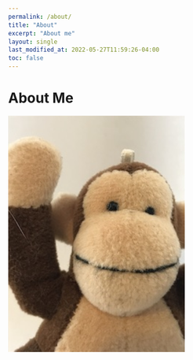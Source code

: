 ```yaml
---
permalink: /about/
title: "About"
excerpt: "About me"
layout: single
last_modified_at: 2022-05-27T11:59:26-04:00
toc: false
---
```


# About Me

<img src="/assets/images/ProfilePictureSmall.JPG" class="floatpic" width="360" height="480">



